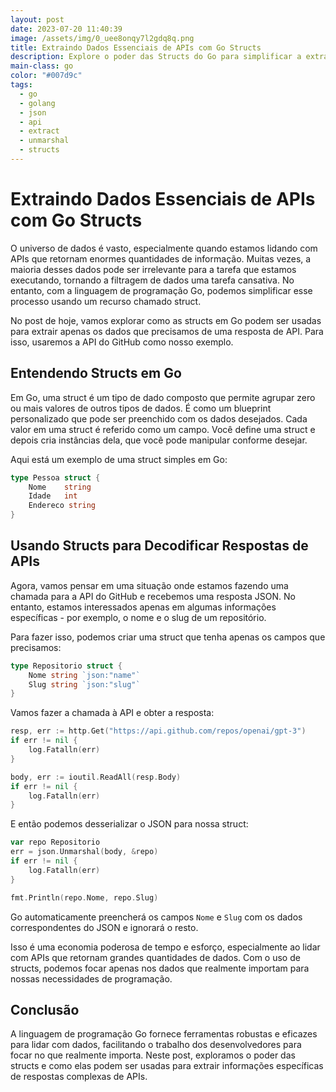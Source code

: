 ```yaml
---
layout: post
date: 2023-07-20 11:40:39
image: /assets/img/0_uee8onqy7l2gdq8q.png
title: Extraindo Dados Essenciais de APIs com Go Structs
description: Explore o poder das Structs do Go para simplificar a extração de dados de APIs. Este post mostra uma abordagem prática para usar Structs Go para decodificar respostas de API, focando apenas em dados essenciais, usando a API do GitHub como exemplo. É um guia prático para desenvolvedores que querem otimizar seu processo de gerenciamento de dados em Go.
main-class: go
color: "#007d9c"
tags:
  - go
  - golang
  - json
  - api
  - extract
  - unmarshal
  - structs
---
```

# Extraindo Dados Essenciais de APIs com Go Structs

O universo de dados é vasto, especialmente quando estamos lidando com APIs que retornam enormes quantidades de informação. Muitas vezes, a maioria desses dados pode ser irrelevante para a tarefa que estamos executando, tornando a filtragem de dados uma tarefa cansativa. No entanto, com a linguagem de programação Go, podemos simplificar esse processo usando um recurso chamado struct.

No post de hoje, vamos explorar como as structs em Go podem ser usadas para extrair apenas os dados que precisamos de uma resposta de API. Para isso, usaremos a API do GitHub como nosso exemplo.

## Entendendo Structs em Go

Em Go, uma struct é um tipo de dado composto que permite agrupar zero ou mais valores de outros tipos de dados. É como um blueprint personalizado que pode ser preenchido com os dados desejados. Cada valor em uma struct é referido como um campo. Você define uma struct e depois cria instâncias dela, que você pode manipular conforme desejar.

Aqui está um exemplo de uma struct simples em Go:

```go
type Pessoa struct {
    Nome    string
    Idade   int
    Endereco string
}
```

## Usando Structs para Decodificar Respostas de APIs

Agora, vamos pensar em uma situação onde estamos fazendo uma chamada para a API do GitHub e recebemos uma resposta JSON. No entanto, estamos interessados apenas em algumas informações específicas - por exemplo, o nome e o slug de um repositório.

Para fazer isso, podemos criar uma struct que tenha apenas os campos que precisamos:

```go
type Repositorio struct {
	Nome string `json:"name"`
	Slug string `json:"slug"`
}
```

Vamos fazer a chamada à API e obter a resposta:

```go
resp, err := http.Get("https://api.github.com/repos/openai/gpt-3")
if err != nil {
	log.Fatalln(err)
}

body, err := ioutil.ReadAll(resp.Body)
if err != nil {
	log.Fatalln(err)
}
```

E então podemos desserializar o JSON para nossa struct:

```go
var repo Repositorio
err = json.Unmarshal(body, &repo)
if err != nil {
	log.Fatalln(err)
}

fmt.Println(repo.Nome, repo.Slug)
```

Go automaticamente preencherá os campos `Nome` e `Slug` com os dados correspondentes do JSON e ignorará o resto.

Isso é uma economia poderosa de tempo e esforço, especialmente ao lidar com APIs que retornam grandes quantidades de dados. Com o uso de structs, podemos focar apenas nos dados que realmente importam para nossas necessidades de programação.

## Conclusão

A linguagem de programação Go fornece ferramentas robustas e eficazes para lidar com dados, facilitando o trabalho dos desenvolvedores para focar no que realmente importa. Neste post, exploramos o poder das structs e como elas podem ser usadas para extrair informações específicas de respostas complexas de APIs.